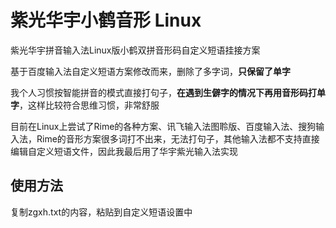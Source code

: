# 紫光华宇小鹤音形 Linux

紫光华宇拼音输入法Linux版小鹤双拼音形码自定义短语挂接方案

基于百度输入法自定义短语方案修改而来，删除了多字词，**只保留了单字**

我个人习惯按智能拼音的模式直接打句子，**在遇到生僻字的情况下再用音形码打单字**，这样比较符合思维习惯，非常舒服

目前在Linux上尝试了Rime的各种方案、讯飞输入法图聆版、百度输入法、搜狗输入法，Rime的音形方案很多词打不出来，无法打句子，其他输入法都不支持直接编辑自定义短语文件，因此我最后用了华宇紫光输入法实现

## 使用方法

复制zgxh.txt的内容，粘贴到自定义短语设置中
